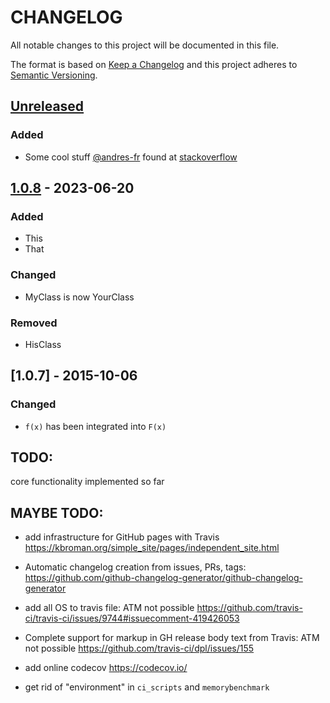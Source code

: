 # CHANGELOG
All notable changes to this project will be documented in this file.

The format is based on [Keep a Changelog](https://keepachangelog.com/en/1.0.0/)
and this project adheres to [Semantic Versioning](https://semver.org/spec/v2.0.0.html).



## [Unreleased](https://github.com/andres-fr/python3-template/compare/v1.0.8...HEAD)
### Added
- Some cool stuff [@andres-fr](https://github.com/andres-fr) found at [stackoverflow](https://www.stackoverflow.com)

## [1.0.8](https://github.com/andres-fr/python3-template/compare/v1.0.7...v1.0.8) - 2023-06-20
### Added
- This
- That

### Changed
- MyClass is now YourClass

### Removed
- HisClass

## [1.0.7] - 2015-10-06
### Changed
- `f(x)` has been integrated into `F(x)`







## TODO:

core functionality implemented so far

## MAYBE TODO:

* add infrastructure for GitHub pages with Travis https://kbroman.org/simple_site/pages/independent_site.html

* Automatic changelog creation from issues, PRs, tags: https://github.com/github-changelog-generator/github-changelog-generator

* add all OS to travis file: ATM not possible  https://github.com/travis-ci/travis-ci/issues/9744#issuecomment-419426053

* Complete support for markup in GH release body text from Travis: ATM not possible https://github.com/travis-ci/dpl/issues/155

* add online codecov https://codecov.io/

* get rid of "environment" in `ci_scripts` and `memorybenchmark`


